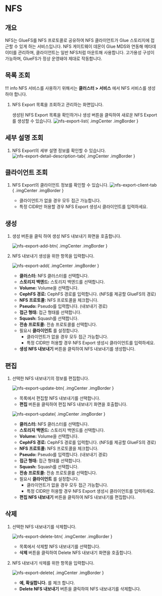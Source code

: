 # NFS

## 개요
NFS는 GlueFS를 NFS 프로토콜로 공유하여 NFS 클라이언트가 Glue 스토리지에 접근할 수 있게 하는 서비스입니다. NFS 게이트웨이 데몬이 Glue MDS와 연동해 메타데이터를 관리하며, 클라이언트는 일반 NFS처럼 마운트해 사용합니다. 고가용성 구성이 가능하며, GlueFS가 정상 운영돼야 제대로 작동합니다.

## 목록 조회

!!! info
    NFS 서비스를 사용하기 위해서는 **클러스터 > 서비스** 에서 NFS 서비스를 생성하야 합니다.

1. NFS Export 목록을 조회하고 관리하는 화면입니다.

    생성된 NFS Export 목록을 확인하거나 생성 버튼을 클릭하여 새로운 NFS Export를 생성할 수 있습니다.
    ![nfs-export-list](../../assets/images/admin-guide/glue/nfs/nfs-export-list.png){ .imgCenter .imgBorder }

## 세부 설명 조회

1. NFS Export의 세부 설명 정보를 확인할 수 있습니다.
    ![nfs-export-detail-description-tab](../../assets/images/admin-guide/glue/nfs/nfs-export-detail-description-tab.png){ .imgCenter .imgBorder }

## 클라이언트 조회

1. NFS Export의 클라이언트 정보를 확인할 수 있습니다.
    ![nfs-export-client-tab](../../assets/images/admin-guide/glue/nfs/nfs-export-client-tab.png){ .imgCenter .imgBorder }

    - 클라이언트가 없을 경우 모두 접근 가능합니다.
    - 특정 CIDR만 허용할 경우 NFS Export 생성시 클라이언트를 입력하세요.

## 생성

1. 생성 버튼을 클릭 하여 생성 NFS 내보내기 화면을 호출합니다.

    ![nfs-export-add-btn](../../assets/images/admin-guide/glue/nfs/nfs-export-add-btn.png){ .imgCenter .imgBorder }

2. NFS 내보내기 생성을 위한 항목을 입력합니다.

    ![nfs-export-add](../../assets/images/admin-guide/glue/nfs/nfs-export-add.png){ .imgCenter .imgBorder }

    * **클러스터:** NFS 클러스터를 선택합니다.
    * **스토리지 백엔드:** 스토리지 백엔드를 선택합니다.
    * **Volume:** Volume을 선택합니다.
    * **CephFS 경로:** CephFS 경로를 입력합니다. (NFS를 제공할 GlueFS의 경로)
    * **NFS 프로토콜:** NFS 프로토콜을 체크합니다.
    * **Pseudo:** Pseudo를 입력합니다. (내보내기 경로)
    * **접근 형태:** 접근 형태를 선택합니다.
    * **Squash:** Squash를 선택합니다.
    * **전송 프로토콜:** 전송 프로토콜를 선택합니다.
    * 필요시 **클라이언트** 를 설정합니다. 
        - 클라이언트가 없을 경우 모두 접근 가능합니다.
        - 특정 CIDR만 허용할 경우 NFS Export 생성시 클라이언트를 입력하세요.
    * **생성 NFS 내보내기** 버튼을 클릭하여 NFS 내보내기를 생성합니다.

## 편집

1. 선택한 NFS 내보내기의 정보를 편집합니다.

    ![nfs-export-update-btn](../../assets/images/admin-guide/glue/nfs/nfs-export-update-btn.png){ .imgCenter .imgBorder }

    * 목록에서 편집할 NFS 내보내기를 선택합니다.
    * **편집** 버튼을 클릭하여 편집 NFS 내보내기 화면을 호출합니다.

    ![nfs-export-update](../../assets/images/admin-guide/glue/nfs/nfs-export-update.png){ .imgCenter .imgBorder }

    * **클러스터:** NFS 클러스터를 선택합니다.
    * **스토리지 백엔드:** 스토리지 백엔드를 선택합니다.
    * **Volume:** Volume을 선택합니다.
    * **CephFS 경로:** CephFS 경로를 입력합니다. (NFS를 제공할 GlueFS의 경로)
    * **NFS 프로토콜:** NFS 프로토콜을 체크합니다.
    * **Pseudo:** Pseudo를 입력합니다. (내보내기 경로)
    * **접근 형태:** 접근 형태를 선택합니다.
    * **Squash:** Squash를 선택합니다.
    * **전송 프로토콜:** 전송 프로토콜를 선택합니다.
    * 필요시 **클라이언트** 를 설정합니다. 
        - 클라이언트가 없을 경우 모두 접근 가능합니다.
        - 특정 CIDR만 허용할 경우 NFS Export 생성시 클라이언트를 입력하세요.
    * **편집 NFS 내보내기** 버튼을 클릭하여 NFS 내보내기를 편집합니다.

## 삭제
1. 선택한 NFS 내보내기를 삭제합니다.

    ![nfs-export-delete-btn](../../assets/images/admin-guide/glue/nfs/nfs-export-delete-btn.png){ .imgCenter .imgBorder }

    * 목록에서 삭제할 NFS 내보내기를 선택합니다.
    * **삭제** 버튼을 클릭하여 Delete NFS 내보내기 화면을 호출합니다.

2. NFS 내보내기 삭제를 위한 항목을 입력합니다.

    ![nfs-export-delete](../../assets/images/admin-guide/glue/nfs/nfs-export-delete.png){ .imgCenter .imgBorder }

    * **예, 확실합니다.** 를 체크 합니다.
    * **Delete NFS 내보내기** 버튼을 클릭하여 NFS 내보내기를 삭제합니다.

